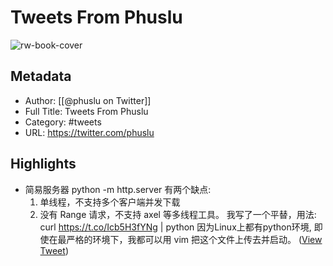 # Tweets From Phuslu

![rw-book-cover](https://pbs.twimg.com/profile_images/570446166014169088/XVAyqdH_.png)

## Metadata
- Author: [[@phuslu on Twitter]]
- Full Title: Tweets From Phuslu
- Category: #tweets
- URL: https://twitter.com/phuslu

## Highlights
- 简易服务器 python -m http.server 有两个缺点:
  1. 单线程，不支持多个客户端并发下载
  2. 没有 Range 请求，不支持 axel 等多线程工具。
  我写了一个平替，用法:
  curl https://t.co/Icb5H3fYNg | python
  因为Linux上都有python环境, 即使在最严格的环境下，我都可以用 vim 把这个文件上传去并启动。 ([View Tweet](https://twitter.com/phuslu/status/1707084081597698333))
